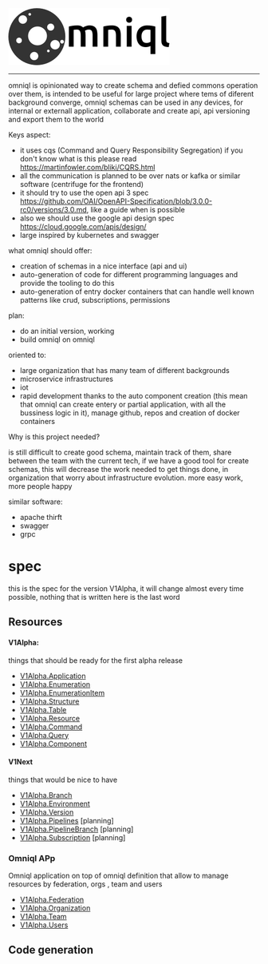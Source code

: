 <img src="omni.png" />
<hr>

omniql is opinionated way to create schema and defied commons operation over them, is intended to be useful  for large project where tems of diferent background converge,
omniql schemas  can be used in any devices, for internal  or externall application, collaborate and create api, api versioning and export them to the world


Keys aspect:
 - it uses cqs (Command and Query Responsibility Segregation) if you don't know what is this please read https://martinfowler.com/bliki/CQRS.html
 - all the communication is planned to be  over nats or kafka or similar software (centrifuge for the frontend)
 - it should try to use the open api 3 spec https://github.com/OAI/OpenAPI-Specification/blob/3.0.0-rc0/versions/3.0.md, like a guide when is possible
 - also we should use the google api design spec https://cloud.google.com/apis/design/
 - large inspired by kubernetes and swagger 

what omniql should offer:
 - creation of schemas in a nice interface (api and ui)
 - auto-generation of code for different programming languages and provide the tooling to do this
 - auto-generation of entry docker containers that can handle well known patterns like crud, subscriptions, permissions

plan:
 - do an initial version, working
 - build omniql on omniql
 
oriented to:
 - large organization that has many team of different backgrounds
 - microservice infrastructures
 - iot
 - rapid development thanks to the auto component creation (this mean that omniql can create entery or partial application, with all the bussiness logic in it), manage github, repos and creation of docker containers 

Why is this project needed?

is still difficult to create good schema, maintain track of them,  share between the team  with the current tech,
if we have a good tool for create schemas, this will decrease the work needed to get things done, 
in organization that worry about infrastructure evolution. more easy work, more people happy


similar software:

- apache thirft
- swagger
- grpc


# spec 

this is the spec for the version V1Alpha, it will change almost every time possible, nothing that is written here is the last word

## Resources 

#### V1Alpha:

things that should be ready for the first alpha release

 - [V1Alpha.Application](V1Alpha/Application.md)
 - [V1Alpha.Enumeration](V1Alpha/Enumeration.md)
 - [V1Alpha.EnumerationItem](V1Alpha/EnumerationItem.md)
 - [V1Alpha.Structure](V1Alpha/Structure.md)
 - [V1Alpha.Table](V1Alpha/Table.md)
 - [V1Alpha.Resource](V1Alpha/Resource.md)
 - [V1Alpha.Command](V1Alpha/Command.md)
 - [V1Alpha.Query](V1Alpha/Query.md)
 - [V1Alpha.Component](V1Alpha/Component.md)


#### V1Next

things that would be  nice to have 

 - [V1Alpha.Branch](V1Next/branch.md)
 - [V1Alpha.Environment](V1Alpha/Environment.md)
 - [V1Alpha.Version](V1Alpha/Version.md)
 - [V1Alpha.Pipelines](V1Alpha/Pipeline.md) [planning]
 - [V1Alpha.PipelineBranch](V1Alpha/PipelineBranch.md) [planning]
 - [V1Alpha.Subscription](V1Alpha/Subscription.md) [planning]

### Omniql APp
   Omniql application on top of omniql definition that allow to manage resources by federation, orgs , team and users

 - [V1Alpha.Federation](V1Alpha/Federation.md)
 - [V1Alpha.Organization](V1Alpha/Organization.md)
 - [V1Alpha.Team](V1Alpha/Team.md)
 - [V1Alpha.Users](V1Alpha/Users.md)

## Code generation










